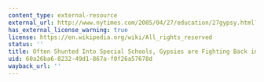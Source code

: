 ```yaml
---
content_type: external-resource
external_url: http://www.nytimes.com/2005/04/27/education/27gypsy.html?_r=1
has_external_license_warning: true
license: https://en.wikipedia.org/wiki/All_rights_reserved
status: ''
title: Often Shunted Into Special Schools, Gypsies are Fighting Back in Czech Court
uid: 60a26ba6-8232-49d1-867a-f0f26a57678d
wayback_url: ''
---
```

